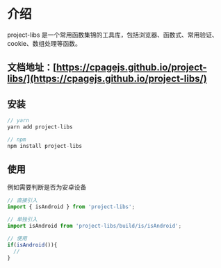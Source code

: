 # 介绍
project-libs 是一个常用函数集锦的工具库，包括浏览器、函数式、常用验证、cookie、数组处理等函数。

## 文档地址：[https://cpagejs.github.io/project-libs/](https://cpagejs.github.io/project-libs/)

## 安装
```js
// yarn
yarn add project-libs

// npm
npm install project-libs

```

## 使用
例如需要判断是否为安卓设备
```js
// 直接引入
import { isAndroid } from 'project-libs';

// 单独引入
import isAndroid from 'project-libs/build/is/isAndroid';

// 使用
if(isAndroid()){
  // 
}
```